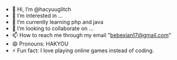 - 👋 Hi, I’m @hacyuuglitch
- 👀 I’m interested in ...
- 🌱 I’m currently learning php and java
- 💞️ I’m looking to collaborate on ...
- 📫 How to reach me through my email "bebexian17@gmail.com"
- 😄 Pronouns: HAKYOU
- ⚡ Fun fact: I love playing online games instead of coding.

<!---
hacyuuglitch/hacyuuglitch is a ✨ special ✨ repository because its `README.md` (this file) appears on your GitHub profile.
You can click the Preview link to take a look at your changes.
--->
